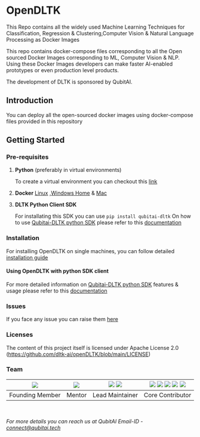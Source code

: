 # OpenDLTK


This Repo contains all the widely used Machine Learning Techniques for Classification, Regression & Clustering,Computer Vision & Natural Language Processing
as Docker Images

This repo contains docker-compose files corresponding to all the Open sourced Docker Images corresponding to ML, Computer Vision & NLP. 
Using these Docker Images developers can make faster AI-enabled prototypes or even production level products.

The development of DLTK is sponsored by QubitAI.

## Introduction 

You can deploy all the open-sourced docker images using docker-compose files provided in this repository  

## Getting Started

### Pre-requisites

1. **Python** (preferably in virtual environments)
   
   To create a virtual environment you can checkout this [link](https://docs.conda.io/projects/conda/en/latest/user-guide/tasks/manage-environments.html#creating-an-environment-with-commands)
2. **Docker**
    [Linux](https://docs.docker.com/engine/install/) ,[Windows Home](https://docs.docker.com/docker-for-windows/install-windows-home/) & [Mac](https://docs.docker.com/docker-for-mac/install/)


    
3. **DLTK Python Client SDK**

    For installating this SDK you can use `pip install qubitai-dltk`
    On how to use [Qubitai-DLTK python SDK](https://github.com/dltk-ai/qubitai-dltk) please refer to this [documentation]('https://docs.dltk.ai')

### Installation

For installing OpenDLTK on single machines, you can follow detailed [installation guide](https://docs.dltk.ai/getting_started/openDLTK_single_instance.html) 
    


#### Using OpenDLTK with python SDK client

For more detailed information on [Qubitai-DLTK python SDK](https://github.com/dltk-ai/qubitai-dltk) features & usage please refer to this [documentation](https://docs.dltk.ai)


### Issues
If you face any issue you can raise them [here](https://github.com/dltk-ai/openDLTK/issues) 


### Licenses
The content of this project itself is licensed under Apache License 2.0 (https://github.com/dltk-ai/openDLTK/blob/main/LICENSE)



### Team

|[![](https://github.com/shreeramiyer.png?size=50)](https://github.com/shreeramiyer)|[![](https://github.com/sridharseshadri.png?size=50)](https://github.com/sridharseshadri)| [![](https://github.com/GHub4Naveen.png?size=50)](https://github.com/GHub4Naveen) [![](https://github.com/alamcta.png?size=50)](https://github.com/alamcta) |[![](https://github.com/SivaramVeluri15.png?size=50)](https://github.com/SivaramVeluri15) [![](https://github.com/vishnupeesapati.png?size=50)](https://github.com/vishnupeesapati) [![](https://github.com/appareddyraja.png?size=50)](https://github.com/appareddyraja) [![](https://github.com/kavyavelagapudi252.png?size=50)](https://github.com/kavyavelagapudi252) [![](https://github.com/vivekkya.png?size=50)](https://github.com/vivekkya)
|:--:|:--:|:--:|:--:|
|Founding Member|Mentor|Lead Maintainer|Core Contributor|

<br />

*For more details you can reach us at QubitAI Email-ID - [connect@qubitai.tech](connect@qubitai.tech)*
